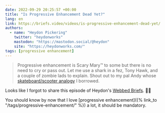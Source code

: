 ```yaml
---
date: 2022-09-29 20:25:57 +00:00
title: "Is Progressive Enhancement Dead Yet?"
lang: en
link: https://briefs.video/videos/is-progressive-enhancement-dead-yet/
authors:
  - name: "Heydon Pickering"
    twitter: "heydonworks"
    mastodon: "https://mastodon.social/@heydon"
    site: "https://heydonworks.com/"
tags: [progressive enhancement]
---
```


> Progressive enhancement is Scary Mary™ to some but there is no need to cry or pass out. Let me use a shark in a fez, Tony Hawk, and a couple of zombie lads to explain. Shout out to my pal Andy whose [skateboard/scooter analogy](https://archive.hankchizljaw.com/wrote/the-power-of-progressive-enhancement/) I borrowed.

Looks like I forgot to share this episode of Heydon's [Webbed Briefs](https://briefs.video/). 🤦‍♂️

You should know by now that I love [progressive enhancement]({% link_to "/tags/progressive-enhancement/" %}) a lot, it should be mandatory.
